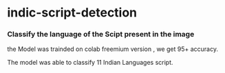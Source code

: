 # indic-script-detection

### Classify the language of the Scipt present in the image

the Model was trainded on colab freemium version , we get 95+ accuracy.

The model was able to classify 11 Indian Languages script.
